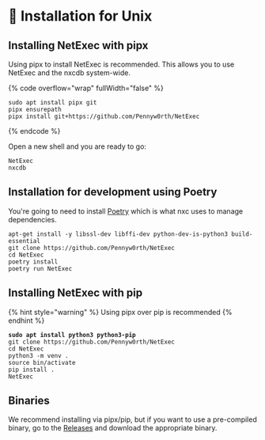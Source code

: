 # 🐧 Installation for Unix

## Installing NetExec with pipx

Using pipx to install NetExec is recommended. This allows you to use NetExec and the nxcdb system-wide.

{% code overflow="wrap" fullWidth="false" %}
```
sudo apt install pipx git
pipx ensurepath
pipx install git+https://github.com/Pennyw0rth/NetExec
```
{% endcode %}

Open a new shell and you are ready to go:

```
NetExec
nxcdb
```

## Installation for development using Poetry

You're going to need to install [Poetry](https://python-poetry.org/docs/#installation) which is what nxc uses to manage dependencies.

```
apt-get install -y libssl-dev libffi-dev python-dev-is-python3 build-essential
git clone https://github.com/Pennyw0rth/NetExec
cd NetExec
poetry install
poetry run NetExec
```

## Installing NetExec with pip

{% hint style="warning" %}
Using pipx over pip is recommended
{% endhint %}

<pre><code><strong>sudo apt install python3 python3-pip
</strong>git clone https://github.com/Pennyw0rth/NetExec
cd NetExec
python3 -m venv .
source bin/activate
pip install .
NetExec
</code></pre>

## Binaries

We recommend installing via pipx/pip, but if you want to use a pre-compiled binary, go to the [Releases](https://github.com/Pennyw0rth/NetExec/releases) and download the appropriate binary.
